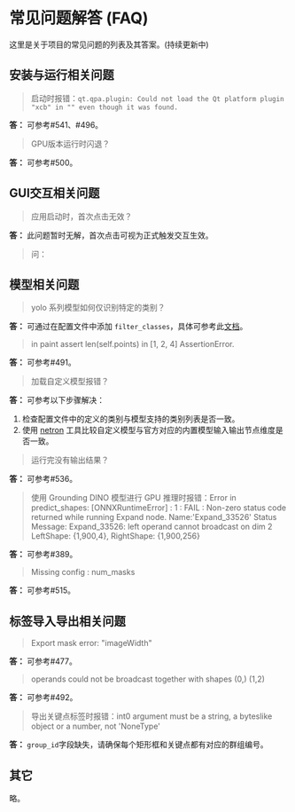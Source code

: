 # 常见问题解答 (FAQ)

这里是关于项目的常见问题的列表及其答案。(持续更新中)


## 安装与运行相关问题

> 启动时报错：`qt.qpa.plugin: Could not load the Qt platform plugin "xcb" in "" even though it was found.`

**答：** 可参考#541、#496。

> GPU版本运行时闪退？

**答：** 可参考#500。

## GUI交互相关问题

> 应用启动时，首次点击无效？

**答：** 此问题暂时无解，首次点击可视为正式触发交互生效。 

> 问：

## 模型相关问题

> yolo 系列模型如何仅识别特定的类别？

**答：** 可通过在配置文件中添加 `filter_classes`，具体可参考此[文档](https://github.com/CVHub520/X-AnyLabeling/blob/main/docs/zh_cn/custom_model.md#%E5%8A%A0%E8%BD%BD%E5%B7%B2%E9%80%82%E9%85%8D%E7%9A%84%E7%94%A8%E6%88%B7%E8%87%AA%E5%AE%9A%E4%B9%89%E6%A8%A1%E5%9E%8B)。

> in paint assert len(self.points) in [1, 2, 4] AssertionError.

**答：** 可参考#491。

> 加载自定义模型报错？

**答：** 可参考以下步骤解决：

1. 检查配置文件中的定义的类别与模型支持的类别列表是否一致。
2. 使用 [netron](https://netron.app/) 工具比较自定义模型与官方对应的内置模型输入输出节点维度是否一致。

> 运行完没有输出结果？

**答：** 可参考#536。

> 使用 Grounding DINO 模型进行 GPU 推理时报错：Error in predict_shapes: [ONNXRuntimeError] : 1 : FAIL : Non-zero status code returned while running Expand node. Name:'Expand_33526' Status Message: Expand_33526: left operand cannot broadcast on dim 2 LeftShape: {1,900,4}, RightShape: {1,900,256}

**答：** 可参考#389。

> Missing config : num_masks

**答：** 可参考#515。

## 标签导入导出相关问题

> Export mask error: "imageWidth"

**答：** 可参考#477。

> operands could not be broadcast together with shapes (0,) (1,2)

**答：** 可参考#492。

> 导出关键点标签时报错：int0 argument must be a string, a byteslike object or a number, not 'NoneType'

**答：** `group_id`字段缺失，请确保每个矩形框和关键点都有对应的群组编号。

## 其它

略。
